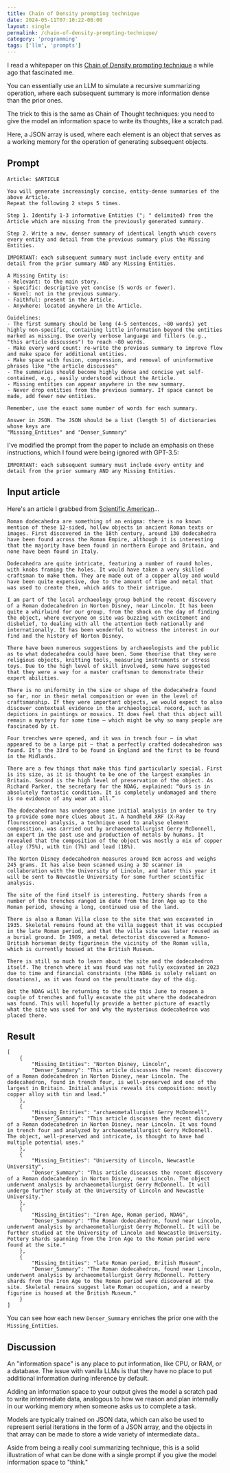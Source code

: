 ```yaml
---
title: Chain of Density prompting technique
date: 2024-05-11T07:10:22-08:00
layout: single
permalink: /chain-of-density-prompting-technique/
category: 'programming'
tags: ['llm', 'prompts']
---
```


I read a whitepaper on this [Chain of Density prompting technique](https://arxiv.org/pdf/2309.04269) a while ago that fascinated me.

You can essentially use an LLM to simulate a recursive summarizing operation, where each subsequent summary is more information dense than the prior ones.

The trick to this is the same as Chain of Thought techniques: you need to give the model an information space to write its thoughts, like a scratch pad.

Here, a JSON array is used, where each element is an object that serves as a working memory for the operation of generating subsequent objects.

## Prompt

```
Article: $ARTICLE

You will generate increasingly concise, entity-dense summaries of the above Article.
Repeat the following 2 steps 5 times.

Step 1. Identify 1-3 informative Entities ("; " delimited) from the Article which are missing from the previously generated summary.

Step 2. Write a new, denser summary of identical length which covers every entity and detail from the previous summary plus the Missing Entities.

IMPORTANT: each subsequent summary must include every entity and detail from the prior summary AND any Missing Entities.

A Missing Entity is:
- Relevant: to the main story.
- Specific: descriptive yet concise (5 words or fewer).
- Novel: not in the previous summary.
- Faithful: present in the Article.
- Anywhere: located anywhere in the Article.

Guidelines:
- The first summary should be long (4-5 sentences, ~80 words) yet highly non-specific, containing little information beyond the entities marked as missing. Use overly verbose language and fillers (e.g., "this article discusses") to reach ~80 words.
- Make every word count: re-write the previous summary to improve flow and make space for additional entities.
- Make space with fusion, compression, and removal of uninformative phrases like "the article discusses"
- The summaries should become highly dense and concise yet self-contained, e.g., easily understood without the Article.
- Missing entities can appear anywhere in the new summary.
- Never drop entities from the previous summary. If space cannot be made, add fewer new entities.

Remember, use the exact same number of words for each summary.

Answer in JSON. The JSON should be a list (length 5) of dictionaries whose keys are
"Missing_Entities" and "Denser_Summary"
```


I've modified the prompt from the paper to include an emphasis on these instructions, which I found were being ignored with GPT-3.5:

`IMPORTANT: each subsequent summary must include every entity and detail from the prior summary AND any Missing Entities.`

## Input article

Here's an article I grabbed from [Scientific American](https://www.scientificamerican.com/article/why-did-ancient-romans-make-this-baffling-metal-dodecahedron/)...

```
Roman dodecahedra are something of an enigma: there is no known mention of these 12-sided, hollow objects in ancient Roman texts or images. First discovered in the 18th century, around 130 dodecahedra have been found across the Roman Empire, although it is interesting that the majority have been found in northern Europe and Britain, and none have been found in Italy.

Dodecahedra are quite intricate, featuring a number of round holes, with knobs framing the holes. It would have taken a very skilled craftsman to make them. They are made out of a copper alloy and would have been quite expensive, due to the amount of time and metal that was used to create them, which adds to their intrigue.

I am part of the local archaeology group behind the recent discovery of a Roman dodecahedron in Norton Disney, near Lincoln. It has been quite a whirlwind for our group, from the shock on the day of finding the object, where everyone on site was buzzing with excitement and disbelief, to dealing with all the attention both nationally and internationally. It has been wonderful to witness the interest in our find and the history of Norton Disney.

There have been numerous suggestions by archaeologists and the public as to what dodecahedra could have been. Some theorise that they were religious objects, knitting tools, measuring instruments or stress toys. Due to the high level of skill involved, some have suggested that they were a way for a master craftsman to demonstrate their expert abilities.

There is no uniformity in the size or shape of the dodecahedra found so far, nor in their metal composition or even in the level of craftsmanship. If they were important objects, we would expect to also discover contextual evidence in the archaeological record, such as depictions in paintings or mosaics. It does feel that this object will remain a mystery for some time – which might be why so many people are fascinated by it.

Four trenches were opened, and it was in trench four – in what appeared to be a large pit – that a perfectly crafted dodecahedron was found. It’s the 33rd to be found in England and the first to be found in the Midlands.

There are a few things that make this find particularly special. First is its size, as it is thought to be one of the largest examples in Britain. Second is the high level of preservation of the object. As Richard Parker, the secretary for the NDAG, explained: “Ours is in absolutely fantastic condition. It is completely undamaged and there is no evidence of any wear at all.”

The dodecahedron has undergone some initial analysis in order to try to provide some more clues about it. A handheld XRF (X-Ray flourescence) analysis, a technique used to analyse element composition, was carried out by archaeometallurgist Gerry McDonnell, an expert in the past use and production of metals by humans. It revealed that the composition of the object was mostly a mix of copper alloy (75%), with tin (7%) and lead (18%).

The Norton Disney dodecahedron measures around 8cm across and weighs 245 grams. It has also been scanned using a 3D scanner in collaboration with the University of Lincoln, and later this year it will be sent to Newcastle University for some further scientific analysis.

The site of the find itself is interesting. Pottery shards from a number of the trenches ranged in date from the Iron Age up to the Roman period, showing a long, continued use of the land.

There is also a Roman Villa close to the site that was excavated in 1935. Skeletal remains found at the villa suggest that it was occupied in the late Roman period, and that the villa site was later reused as a burial ground. In 1989, a metal detectorist discovered a Romano-British horseman deity figurinein the vicinity of the Roman villa, which is currently housed at the British Museum.

There is still so much to learn about the site and the dodecahedron itself. The trench where it was found was not fully excavated in 2023 due to time and financial constraints (the NDAG is solely reliant on donations), as it was found on the penultimate day of the dig.

But the NDAG will be returning to the site this June to reopen a couple of trenches and fully excavate the pit where the dodecahedron was found. This will hopefully provide a better picture of exactly what the site was used for and why the mysterious dodecahedron was placed there.
```

## Result

```
[
    {
        "Missing_Entities": "Norton Disney, Lincoln",
        "Denser_Summary": "This article discusses the recent discovery of a Roman dodecahedron in Norton Disney, near Lincoln. The dodecahedron, found in trench four, is well-preserved and one of the largest in Britain. Initial analysis reveals its composition: mostly copper alloy with tin and lead."
    },
    {
        "Missing_Entities": "archaeometallurgist Gerry McDonnell",
        "Denser_Summary": "This article discusses the recent discovery of a Roman dodecahedron in Norton Disney, near Lincoln. It was found in trench four and analyzed by archaeometallurgist Gerry McDonnell. The object, well-preserved and intricate, is thought to have had multiple potential uses."
    },
    {
        "Missing_Entities": "University of Lincoln, Newcastle University",
        "Denser_Summary": "This article discusses the recent discovery of a Roman dodecahedron in Norton Disney, near Lincoln. The object underwent analysis by archaeometallurgist Gerry McDonnell. It will undergo further study at the University of Lincoln and Newcastle University."
    },
    {
        "Missing_Entities": "Iron Age, Roman period, NDAG",
        "Denser_Summary": "The Roman dodecahedron, found near Lincoln, underwent analysis by archaeometallurgist Gerry McDonnell. It will be further studied at the University of Lincoln and Newcastle University. Pottery shards spanning from the Iron Age to the Roman period were found at the site."
    },
    {
        "Missing_Entities": "late Roman period, British Museum",
        "Denser_Summary": "The Roman dodecahedron, found near Lincoln, underwent analysis by archaeometallurgist Gerry McDonnell. Pottery shards from the Iron Age to the Roman period were discovered at the site. Skeletal remains suggest late Roman occupation, and a nearby figurine is housed at the British Museum."
    }
]
```

You can see how each new `Denser_Summary` enriches the prior one with the `Missing_Entities`.

## Discussion

An "information space" is any place to put information, like CPU, or RAM, or a database. The issue with vanilla LLMs is that they have no place to put additional information during inference by default.

Adding an information space to your output gives the model a scratch pad to write intermediate data, analogous to how we reason and plan internally in our working memory when someone asks us to complete a task.

Models are typically trained on JSON data, which can also be used to represent serial iterations in the form of a JSON array, and the objects in that array can be made to store a wide variety of intermediate data..

Aside from being a really cool summarizing technique, this is a solid illustration of what can be done with a single prompt if you give the model information space to "think."